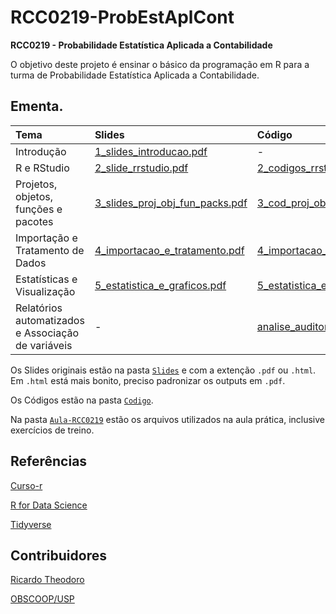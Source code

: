 # RCC0219-ProbEstAplCont
**RCC0219 - Probabilidade Estatística Aplicada a Contabilidade**

O objetivo deste projeto é ensinar o básico da programação em R para a turma de Probabilidade Estatística Aplicada a Contabilidade.

## Ementa.

| **Tema**                 | **Slides**  | **Código** | **Gravação** |
|:-------------------------|:------------|:-----------|:-----------|
| Introdução               |  [1_slides_introducao.pdf](https://github.com/rtheodoro/RCC0219-ProbEstAplCont/blob/main/Slides/2_slides_rrstudio.pdf)    |  - |  - |
| R e RStudio              |  [2_slide_rrstudio.pdf](https://github.com/rtheodoro/RCC0219-ProbEstAplCont/blob/main/Slides/2_slides_rrstudio.pdf)     |  [2_codigos_rrstudio](https://github.com/rtheodoro/RCC0219-ProbEstAplCont/blob/main/Codigo/2_codigos_rrstudio.r) | - |
| Projetos, objetos, funções e pacotes |   [3_slides_proj_obj_fun_packs.pdf](https://github.com/rtheodoro/RCC0219-ProbEstAplCont/blob/main/Slides/3_slides_proj_obj_fun_packs.pdf)     |  [3_cod_proj_obj_fun_packs](https://github.com/rtheodoro/RCC0219-ProbEstAplCont/blob/main/Codigo/3_cod_proj_obj_fun_packs.R) |  - |
| Importação e Tratamento de Dados |  [4_importacao_e_tratamento.pdf](https://github.com/rtheodoro/RCC0219-ProbEstAplCont/blob/main/Slides/4_slides_importacao_e_tratamento.pdf)     |  [4_importacao_e_tratamento](https://github.com/rtheodoro/RCC0219-ProbEstAplCont/blob/main/Codigo/4_importacao_e_tratamento.R) |  [4_importacao_e_tratamento](https://youtu.be/LaozfnOdX-Q) |
| Estatísticas e Visualização      |  [5_estatistica_e_graficos.pdf](https://github.com/rtheodoro/RCC0219-ProbEstAplCont/blob/main/Slides/5_slides_estatisticas_e_graficos.pdf)     |   [5_estatistica_e_graficos](https://github.com/rtheodoro/RCC0219-ProbEstAplCont/blob/main/Codigo/5_estatistica_e_graficos.R) |   [5_estatistica_e_graficos](https://www.youtube.com/watch?v=qMJhL7LmIDc) |
| Relatórios automatizados e Associação de variáveis      | - |   [analise_auditores_coopcred.Rmd](https://github.com/rtheodoro/RCC0219-ProbEstAplCont/blob/main/Aula-RCC0219/analise_auditores_coopcred.Rmd) |   [6_relatorio_e_associacao](https://www.youtube.com/watch?v=RJllKQA8haw) |

Os Slides originais estão na pasta [`Slides`](https://github.com/rtheodoro/RCC0219-ProbEstAplCont/tree/main/Slides) e com a extenção `.pdf` ou `.html`. Em `.html` está mais bonito, preciso padronizar os outputs em `.pdf`.

Os Códigos estão na pasta [`Codigo`](https://github.com/rtheodoro/RCC0219-ProbEstAplCont/tree/main/Codigo).

Na pasta [`Aula-RCC0219`](https://github.com/rtheodoro/RCC0219-ProbEstAplCont/tree/main/Aula-RCC0219) estão os arquivos utilizados na aula prática, inclusive exercícios de treino.

## Referências

[Curso-r](https://curso-r.com/)

[R for Data Science](https://r4ds.had.co.nz/)

[Tidyverse](https://www.tidyverse.org/learn/)

## Contribuidores

[Ricardo Theodoro](https://rtheodoro.com)

[OBSCOOP/USP](https://linktr.ee/obscoopusp)
